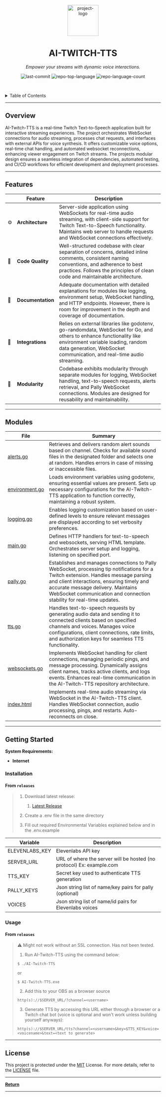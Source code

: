 <p align="center">
  <img src="https://raw.githubusercontent.com/Johnnycyan/Twitch-APIs/main/OneMoreDayIcon.svg" width="100" alt="project-logo">
</p>
<p align="center">
    <h1 align="center">AI-TWITCH-TTS</h1>
</p>
<p align="center">
    <em>Empower your streams with dynamic voice interactions.</em>
</p>
<p align="center">
	<img src="https://img.shields.io/github/last-commit/Johnnycyan/AI-Twitch-TTS?style=default&logo=git&logoColor=white&color=0080ff" alt="last-commit">
	<img src="https://img.shields.io/github/languages/top/Johnnycyan/AI-Twitch-TTS?style=default&color=0080ff" alt="repo-top-language">
	<img src="https://img.shields.io/github/languages/count/Johnnycyan/AI-Twitch-TTS?style=default&color=0080ff" alt="repo-language-count">
<p>
<p align="center">
	<!-- default option, no dependency badges. -->
</p>

<br><!-- TABLE OF CONTENTS -->
<details>
  <summary>Table of Contents</summary><br>

- [ Overview](#-overview)
- [ Features](#-features)
- [ Modules](#-modules)
- [ Getting Started](#-getting-started)
  - [ Installation](#-installation)
  - [ Usage](#-usage)
- [ License](#-license)
</details>
<hr>

##  Overview<a name="-overview"></a>

AI-Twitch-TTS is a real-time Twitch Text-to-Speech application built for interactive streaming experiences. The project orchestrates WebSocket connections for audio streaming, processes chat requests, and interfaces with external APIs for voice synthesis. It offers customizable voice options, real-time chat handling, and automated websocket reconnections, enhancing viewer engagement on Twitch streams. The projects modular design ensures a seamless integration of dependencies, automated testing, and CI/CD workflows for efficient development and deployment processes.

---

##  Features<a name="-features"></a>

|    |   Feature         | Description |
|----|-------------------|---------------------------------------------------------------|
| ⚙️  | **Architecture**  | Server-side application using WebSockets for real-time audio streaming, with client-side support for Twitch Text-to-Speech functionality. Maintains web server to handle requests and WebSocket connections effectively. |
| 🔩 | **Code Quality**  | Well-structured codebase with clear separation of concerns, detailed inline comments, consistent naming conventions, and adherence to best practices. Follows the principles of clean code and maintainable architecture. |
| 📄 | **Documentation** | Adequate documentation with detailed explanations for modules like logging, environment setup, WebSocket handling, and HTTP endpoints. However, there is room for improvement in the depth and coverage of documentation. |
| 🔌 | **Integrations**  | Relies on external libraries like godotenv, go-randomdata, WebSocket for Go, and others to enhance functionality like environment variable loading, random data generation, WebSocket communication, and real-time audio streaming. |
| 🧩 | **Modularity**    | Codebase exhibits modularity through separate modules for logging, WebSocket handling, text-to-speech requests, alerts retrieval, and Pally WebSocket connections. Modules are designed for reusability and maintainability. |

---

##  Modules<a name="-modules"></a>

| File                                                                                     | Summary                                                                                                                                                                                                                                                                                        |
| ---                                                                                      | ---                                                                                                                                                                                                                                                                                            |
| [alerts.go](https://github.com/Johnnycyan/AI-Twitch-TTS/blob/master/alerts.go)           | Retrieves and delivers random alert sounds based on channel. Checks for available sound files in the designated folder and selects one at random. Handles errors in case of missing or inaccessible files.                                                                                     |
| [environment.go](https://github.com/Johnnycyan/AI-Twitch-TTS/blob/master/environment.go) | Loads environment variables using godotenv, ensuring essential values are present. Sets up necessary configurations for the AI-Twitch-TTS application to function correctly, maintaining a robust system.                                                                                      |
| [logging.go](https://github.com/Johnnycyan/AI-Twitch-TTS/blob/master/logging.go)         | Enables logging customization based on user-defined levels to ensure relevant messages are displayed according to set verbosity preferences.                                                                                                                                                   |
| [main.go](https://github.com/Johnnycyan/AI-Twitch-TTS/blob/master/main.go)               | Defines HTTP handlers for text-to-speech and websockets, serving HTML template. Orchestrates server setup and logging, listening on specified port.                                                                                                                                            |
| [pally.go](https://github.com/Johnnycyan/AI-Twitch-TTS/blob/master/pally.go)             | Establishes and manages connections to Pally WebSocket, processing tip notifications for a Twitch extension. Handles message parsing and client interactions, ensuring timely and accurate message delivery. Maintains WebSocket communication and connection stability for real-time updates. |
| [tts.go](https://github.com/Johnnycyan/AI-Twitch-TTS/blob/master/tts.go)                 | Handles text-to-speech requests by generating audio data and sending it to connected clients based on specified channels and voices. Manages voice configurations, client connections, rate limits, and authorization keys for seamless TTS functionality.                                     |
| [websockets.go](https://github.com/Johnnycyan/AI-Twitch-TTS/blob/master/websockets.go)   | Implements WebSocket handling for client connections, managing periodic pings, and message processing. Dynamically assigns client names, tracks active clients, and logs events. Enhances real-time communication in the AI-Twitch-TTS repository architecture.                                |
| [index.html](https://github.com/Johnnycyan/AI-Twitch-TTS/blob/master/index.html)         | Implements real-time audio streaming via WebSocket in the AI-Twitch-TTS client. Handles WebSocket connection, audio processing, pings, and restarts. Auto-reconnects on close.                                                                                                                 |

---

##  Getting Started<a name="-getting-started"></a>

**System Requirements:**

* **Internet**

###  Installation<a name="-installation"></a>

<h4>From <code>releases</code></h4>

> 1. Download latest release:
>     1. [Latest Release](https://github.com/Johnnycyan/AI-Twitch-TTS/releases)
>
> 2. Create a .env file in the same directory
>
> 3. Fill out required Environmental Variables explained below and in the .env.example

Variable      |     Description
------------- | -------------
ELEVENLABS_KEY  | Elevenlabs API key
SERVER_URL | URL of where the server will be hosted (no protocol) Ex: example.com
TTS_KEY | Secret key used to authenticate TTS generation
PALLY_KEYS | Json string list of name/key pairs for pally (optional)
VOICES | Json string list of name/id pairs for Elevenlabs voices

###  Usage<a name="-usage"></a>

<h4>From <code>releases</code></h4>

> ⚠️ Might not work without an SSL connection. Has not been tested.
> 1. Run AI-Twitch-TTS using the command below:
> ```console
> $ ./AI-Twitch-TTS
> ```
> or
> ```console
> $ AI-Twitch-TTS.exe
> ```
> 2. Add this to your OBS as a browser source
> ```
> http(s)://$SERVER_URL/?channel=<username>
> ```
> 3. Generate TTS by accessing this URL either through a browser or a Twitch chat bot (voice is optional and won't work unless building yourself anyways):
> ```
> http(s)://$SERVER_URL/tts?channel=<username>&key=$TTS_KEY&voice=<voicename>&text=<text to generate>
> ```

---

##  License<a name="-license"></a>

This project is protected under the [MIT](https://choosealicense.com/licenses/mit/) License. For more details, refer to the [LICENSE](https://github.com/Johnnycyan/AI-Twitch-TTS/blob/master/LICENSE) file.

---

[**Return**](#-overview)

---
